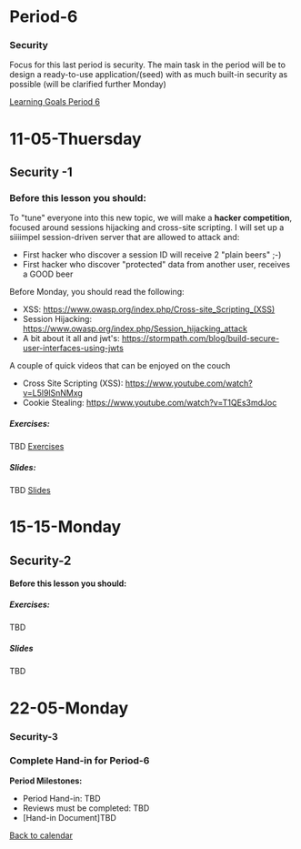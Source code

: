 # Period-6 
### Security
Focus for this last period is security. The main task in the period will be to design a ready-to-use application/(seed)  with as much built-in security as possible (will be clarified further Monday)

[Learning Goals Period 6](https://docs.google.com/document/d/1cjVwHwJyzkt8sgSBVflA7rQB4Lj-zap7TyPmm9zKSnM/edit?usp=sharing)

# **11-05-Thuersday** 
## Security -1


### Before this lesson you should:
To "tune" everyone into this new topic, we will make a **hacker competition**, focused around sessions hijacking and cross-site scripting. I will set up a siiiimpel session-driven server that are allowed to attack and:

- First hacker who discover a session ID will receive 2 "plain beers" ;-)
- First hacker who discover "protected" data from another user,  receives a GOOD beer

Before Monday, you should read the following:

- XSS: https://www.owasp.org/index.php/Cross-site_Scripting_(XSS)
- Session Hijacking: https://www.owasp.org/index.php/Session_hijacking_attack
- A bit about it all and jwt's: https://stormpath.com/blog/build-secure-user-interfaces-using-jwts

A couple of quick videos that can be enjoyed on the couch

- Cross Site Scripting (XSS): https://www.youtube.com/watch?v=L5l9lSnNMxg
- Cookie Stealing: https://www.youtube.com/watch?v=T1QEs3mdJoc

##### Exercises:
TBD
[Exercises](#)

##### Slides:
TBD
[Slides](#)


# **15-15-Monday**
## Security-2
#### Before this lesson you should:

##### Exercises:
TBD
##### Slides
TBD


# **22-05-Monday**
### Security-3

### Complete Hand-in for Period-6

**Period Milestones:**
* Period Hand-in: TBD
* Reviews must be completed: TBD
* [Hand-in Document]TBD

[Back to calendar](periods.md)
